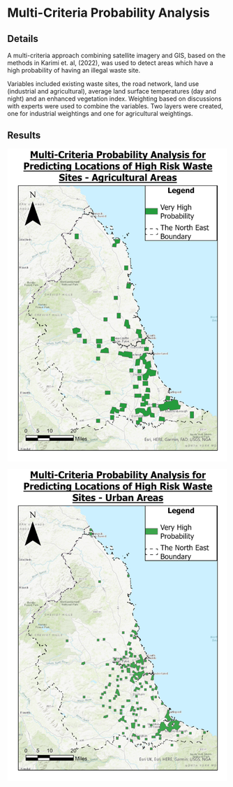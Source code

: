 # Multi-Criteria Probability Analysis

## Details
A multi-criteria approach combining satellite imagery and GIS, based on the methods in Karimi et. al, (2022), was used to detect areas which have a high probability of having an illegal waste site. 

Variables included existing waste sites, the road network, land use (industrial and agricultural), average land surface temperatures (day and night) and an enhanced vegetation index. Weighting based on discussions with experts were used to combine the variables. Two layers were created, one for industrial weightings and one for agricultural weightings.

## Results

![alt text](https://github.com/Geospatial-Systems-CDT/r2d2-datastore/blob/main/Fire%20-%20MCPA/Write%20Up/agricultural_mcpa.png "Agricultural MCPA")

![alt text](https://github.com/Geospatial-Systems-CDT/r2d2-datastore/blob/main/Fire%20-%20MCPA/Write%20Up/urban_mcpa.png "Urban MCPA")
